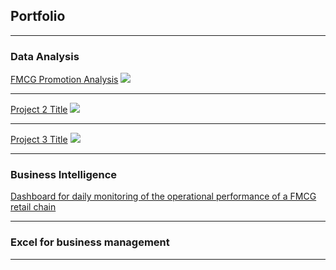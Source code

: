 ## Portfolio

---

### Data Analysis

[FMCG Promotion Analysis](project_promotion.md)
<img src="images/dummy_thumbnail.jpg?raw=true"/>

---
[Project 2 Title](/pdf/sample_presentation.pdf)
<img src="images/dummy_thumbnail.jpg?raw=true"/>

---
[Project 3 Title](http://example.com/)
<img src="images/dummy_thumbnail.jpg?raw=true"/>

---

### Business Intelligence

[Dashboard for daily monitoring of the operational performance of a FMCG retail chain](sample_page.md)


---
### Excel for business management



---

